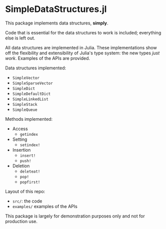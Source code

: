 # SimpleDataStructures.jl

This package implements data structures, **simply**.

Code that is essential for the data structures to work is included; everything else is left out.

All data structures are implemented in Julia. These implementations show off the flexibility and extensibility of Julia's type system: the new types *just work*. Examples of the APIs are provided.

Data structures implemented:
- `SimpleVector`
- `SimpleSparseVector`
- `SimpleDict`
- `SimpleDefaultDict`
- `SimpleLinkedList`
- `SimpleStack`
- `SimpleQueue`

Methods implemented:
- Access
    - `getindex`
- Setting
    - `setindex!`
- Insertion
    - `insert!`
    - `push!`
- Deletion
    - `deleteat!`
    - `pop!`
    - `popfirst!`

Layout of this repo:
- `src/`: the code
- `examples/` examples of the APIs

This package is largely for demonstration purposes only and not for production use.

